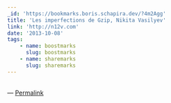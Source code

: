 ```yaml
---
_id: 'https://bookmarks.boris.schapira.dev/?4m2Agg'
title: 'Les imperfections de Gzip, Nikita Vasilyev'
link: 'http://n12v.com'
date: '2013-10-08'
tags:
    - name: boostmarks
      slug: boostmarks
    - name: sharemarks
      slug: sharemarks
---
```


<br>&#8212;
<a href="https://bookmarks.boris.schapira.dev/?4m2Agg" title="Permalink">Permalink</a>
